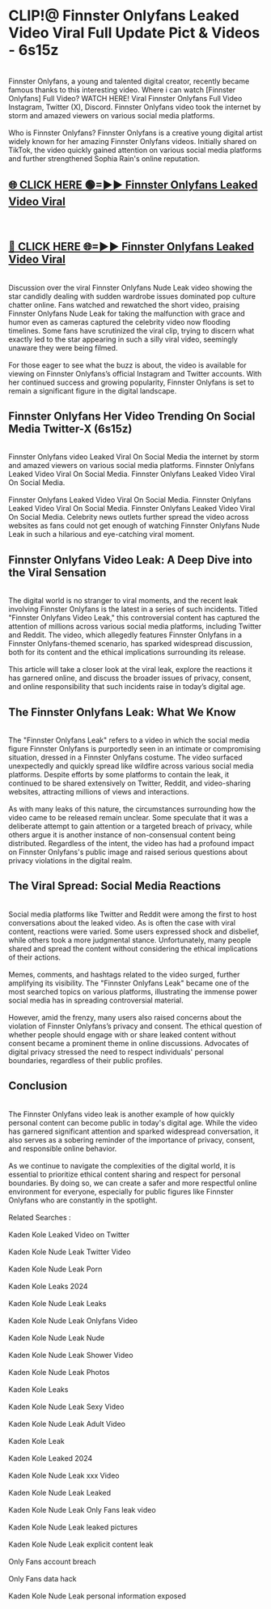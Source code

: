 # CLIP!@ Finnster Onlyfans Leaked Video Viral Full Update Pict & Videos - 6s15z
<br>
Finnster Onlyfans, a young and talented digital creator, recently became famous thanks to this interesting video. Where i can watch [Finnster Onlyfans] Full Video? WATCH HERE! Viral Finnster Onlyfans Full Video Instagram, Twitter (X), Discord. Finnster Onlyfans video took the internet by storm and amazed viewers on various social media platforms.
<br><br>
Who is Finnster Onlyfans? Finnster Onlyfans is a creative young digital artist widely known for her amazing Finnster Onlyfans videos. Initially shared on TikTok, the video quickly gained attention on various social media platforms and further strengthened Sophia Rain's online reputation.
<br>
<h2><a href="https://bestclip.site?title=Finnster_Onlyfans">🌐 CLICK HERE 🟢=►► Finnster Onlyfans Leaked Video Viral</a></h2>
<br>
<h2><a href="https://bestclip.site?title=Finnster_Onlyfans">🔴 CLICK HERE 🌐=►► Finnster Onlyfans Leaked Video Viral</a></h2>
<br>
Discussion over the viral Finnster Onlyfans Nude Leak video showing the star candidly dealing with sudden wardrobe issues dominated pop culture chatter online. Fans watched and rewatched the short video, praising Finnster Onlyfans Nude Leak for taking the malfunction with grace and humor even as cameras captured the celebrity video now flooding timelines. Some fans have scrutinized the viral clip, trying to discern what exactly led to the star appearing in such a silly viral video, seemingly unaware they were being filmed.
<br><br>
For those eager to see what the buzz is about, the video is available for viewing on Finnster Onlyfans’s official Instagram and Twitter accounts. With her continued success and growing popularity, Finnster Onlyfans is set to remain a significant figure in the digital landscape.
<br>
<h2>Finnster Onlyfans Her Video Trending On Social Media Twitter-X (6s15z)</h2>
<br>
Finnster Onlyfans video Leaked Viral On Social Media the internet by storm and amazed viewers on various social media platforms. Finnster Onlyfans Leaked Video Viral On Social Media. Finnster Onlyfans Leaked Video Viral On Social Media.
<br><br>
Finnster Onlyfans Leaked Video Viral On Social Media. Finnster Onlyfans Leaked Video Viral On Social Media. Finnster Onlyfans Leaked Video Viral On Social Media. Celebrity news outlets further spread the video across websites as fans could not get enough of watching Finnster Onlyfans Nude Leak in such a hilarious and eye-catching viral moment.
<br>
<h2>Finnster Onlyfans Video Leak: A Deep Dive into the Viral Sensation</h2>
<br>
The digital world is no stranger to viral moments, and the recent leak involving Finnster Onlyfans is the latest in a series of such incidents. Titled "Finnster Onlyfans Video Leak," this controversial content has captured the attention of millions across various social media platforms, including Twitter and Reddit. The video, which allegedly features Finnster Onlyfans in a Finnster Onlyfans-themed scenario, has sparked widespread discussion, both for its content and the ethical implications surrounding its release.
<br><br>
This article will take a closer look at the viral leak, explore the reactions it has garnered online, and discuss the broader issues of privacy, consent, and online responsibility that such incidents raise in today’s digital age.
<br>
<h2>The Finnster Onlyfans Leak: What We Know</h2>
<br>
The "Finnster Onlyfans Leak" refers to a video in which the social media figure Finnster Onlyfans is purportedly seen in an intimate or compromising situation, dressed in a Finnster Onlyfans costume. The video surfaced unexpectedly and quickly spread like wildfire across various social media platforms. Despite efforts by some platforms to contain the leak, it continued to be shared extensively on Twitter, Reddit, and video-sharing websites, attracting millions of views and interactions.
<br><br>
As with many leaks of this nature, the circumstances surrounding how the video came to be released remain unclear. Some speculate that it was a deliberate attempt to gain attention or a targeted breach of privacy, while others argue it is another instance of non-consensual content being distributed. Regardless of the intent, the video has had a profound impact on Finnster Onlyfans's public image and raised serious questions about privacy violations in the digital realm.
<br>
<h2>The Viral Spread: Social Media Reactions</h2>
<br>
Social media platforms like Twitter and Reddit were among the first to host conversations about the leaked video. As is often the case with viral content, reactions were varied. Some users expressed shock and disbelief, while others took a more judgmental stance. Unfortunately, many people shared and spread the content without considering the ethical implications of their actions.
<br><br>
Memes, comments, and hashtags related to the video surged, further amplifying its visibility. The "Finnster Onlyfans Leak" became one of the most searched topics on various platforms, illustrating the immense power social media has in spreading controversial material.
<br><br>
However, amid the frenzy, many users also raised concerns about the violation of Finnster Onlyfans’s privacy and consent. The ethical question of whether people should engage with or share leaked content without consent became a prominent theme in online discussions. Advocates of digital privacy stressed the need to respect individuals' personal boundaries, regardless of their public profiles.
<br>
<h2>Conclusion</h2>
<br>
The Finnster Onlyfans video leak is another example of how quickly personal content can become public in today's digital age. While the video has garnered significant attention and sparked widespread conversation, it also serves as a sobering reminder of the importance of privacy, consent, and responsible online behavior.
<br><br>
As we continue to navigate the complexities of the digital world, it is essential to prioritize ethical content sharing and respect for personal boundaries. By doing so, we can create a safer and more respectful online environment for everyone, especially for public figures like Finnster Onlyfans who are constantly in the spotlight.
<br><br>
Related Searches :
<br><br>
Kaden Kole Leaked Video on Twitter
<br><br>
Kaden Kole Nude Leak Twitter Video
<br><br>
Kaden Kole Nude Leak Porn
<br><br>
Kaden Kole Leaks 2024
<br><br>
Kaden Kole Nude Leak Leaks
<br><br>
Kaden Kole Nude Leak Onlyfans Video
<br><br>
Kaden Kole Nude Leak Nude
<br><br>
Kaden Kole Nude Leak Shower Video
<br><br>
Kaden Kole Nude Leak Photos
<br><br>
Kaden Kole Leaks
<br><br>
Kaden Kole Nude Leak Sexy Video
<br><br>
Kaden Kole Nude Leak Adult Video
<br><br>
Kaden Kole Leak
<br><br>
Kaden Kole Leaked 2024
<br><br>
Kaden Kole Nude Leak xxx Video
<br><br>
Kaden Kole Nude Leak Leaked
<br><br>
Kaden Kole Nude Leak Only Fans leak video
<br><br>
Kaden Kole Nude Leak leaked pictures
<br><br>
Kaden Kole Nude Leak explicit content leak
<br><br>
Only Fans account breach
<br><br>
Only Fans data hack
<br><br>
Kaden Kole Nude Leak personal information exposed